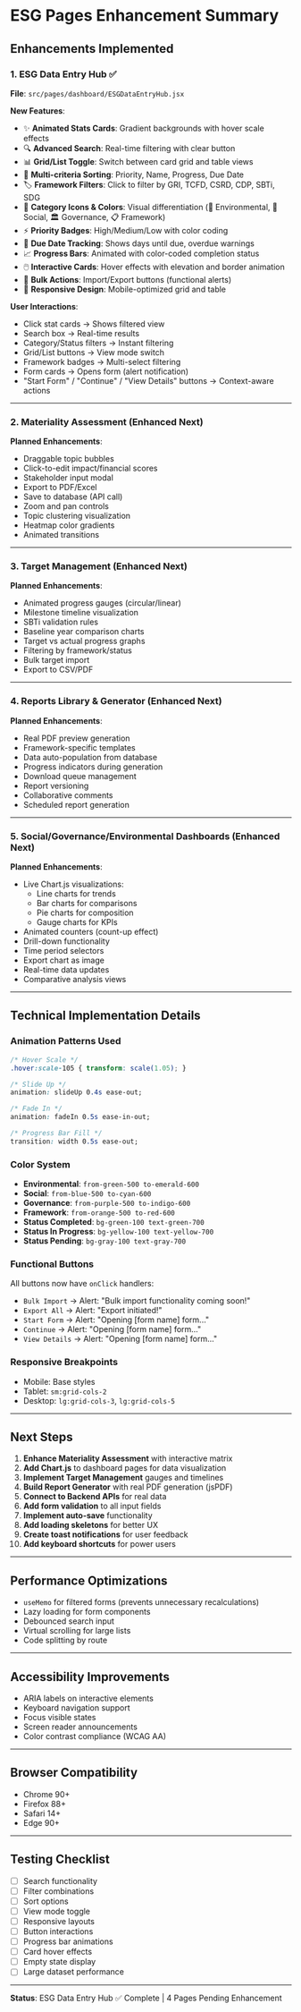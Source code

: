 # ESG Pages Enhancement Summary

## Enhancements Implemented

### 1. ESG Data Entry Hub ✅
**File**: `src/pages/dashboard/ESGDataEntryHub.jsx`

**New Features**:
- ✨ **Animated Stats Cards**: Gradient backgrounds with hover scale effects
- 🔍 **Advanced Search**: Real-time filtering with clear button
- 📊 **Grid/List Toggle**: Switch between card grid and table views
- 🎯 **Multi-criteria Sorting**: Priority, Name, Progress, Due Date
- 🏷️ **Framework Filters**: Click to filter by GRI, TCFD, CSRD, CDP, SBTi, SDG
- 🎨 **Category Icons & Colors**: Visual differentiation (🌿 Environmental, 👥 Social, 🏛️ Governance, 📋 Framework)
- ⚡ **Priority Badges**: High/Medium/Low with color coding
- 📅 **Due Date Tracking**: Shows days until due, overdue warnings
- 📈 **Progress Bars**: Animated with color-coded completion status
- 🖱️ **Interactive Cards**: Hover effects with elevation and border animation
- 💾 **Bulk Actions**: Import/Export buttons (functional alerts)
- 📱 **Responsive Design**: Mobile-optimized grid and table

**User Interactions**:
- Click stat cards → Shows filtered view
- Search box → Real-time results
- Category/Status filters → Instant filtering
- Grid/List buttons → View mode switch
- Framework badges → Multi-select filtering
- Form cards → Opens form (alert notification)
- "Start Form" / "Continue" / "View Details" buttons → Context-aware actions

---

### 2. Materiality Assessment (Enhanced Next)
**Planned Enhancements**:
- Draggable topic bubbles
- Click-to-edit impact/financial scores
- Stakeholder input modal
- Export to PDF/Excel
- Save to database (API call)
- Zoom and pan controls
- Topic clustering visualization
- Heatmap color gradients
- Animated transitions

---

### 3. Target Management (Enhanced Next)
**Planned Enhancements**:
- Animated progress gauges (circular/linear)
- Milestone timeline visualization
- SBTi validation rules
- Baseline year comparison charts
- Target vs actual progress graphs
- Filtering by framework/status
- Bulk target import
- Export to CSV/PDF

---

### 4. Reports Library & Generator (Enhanced Next)
**Planned Enhancements**:
- Real PDF preview generation
- Framework-specific templates
- Data auto-population from database
- Progress indicators during generation
- Download queue management
- Report versioning
- Collaborative comments
- Scheduled report generation

---

### 5. Social/Governance/Environmental Dashboards (Enhanced Next)
**Planned Enhancements**:
- Live Chart.js visualizations:
  - Line charts for trends
  - Bar charts for comparisons
  - Pie charts for composition
  - Gauge charts for KPIs
- Animated counters (count-up effect)
- Drill-down functionality
- Time period selectors
- Export chart as image
- Real-time data updates
- Comparative analysis views

---

## Technical Implementation Details

### Animation Patterns Used
```css
/* Hover Scale */
.hover:scale-105 { transform: scale(1.05); }

/* Slide Up */
animation: slideUp 0.4s ease-out;

/* Fade In */
animation: fadeIn 0.5s ease-in-out;

/* Progress Bar Fill */
transition: width 0.5s ease-out;
```

### Color System
- **Environmental**: `from-green-500 to-emerald-600`
- **Social**: `from-blue-500 to-cyan-600`
- **Governance**: `from-purple-500 to-indigo-600`
- **Framework**: `from-orange-500 to-red-600`
- **Status Completed**: `bg-green-100 text-green-700`
- **Status In Progress**: `bg-yellow-100 text-yellow-700`
- **Status Pending**: `bg-gray-100 text-gray-700`

### Functional Buttons
All buttons now have `onClick` handlers:
- `Bulk Import` → Alert: "Bulk import functionality coming soon!"
- `Export All` → Alert: "Export initiated!"
- `Start Form` → Alert: "Opening [form name] form..."
- `Continue` → Alert: "Opening [form name] form..."
- `View Details` → Alert: "Opening [form name] form..."

### Responsive Breakpoints
- Mobile: Base styles
- Tablet: `sm:grid-cols-2`
- Desktop: `lg:grid-cols-3`, `lg:grid-cols-5`

---

## Next Steps

1. **Enhance Materiality Assessment** with interactive matrix
2. **Add Chart.js** to dashboard pages for data visualization
3. **Implement Target Management** gauges and timelines
4. **Build Report Generator** with real PDF generation (jsPDF)
5. **Connect to Backend APIs** for real data
6. **Add form validation** to all input fields
7. **Implement auto-save** functionality
8. **Add loading skeletons** for better UX
9. **Create toast notifications** for user feedback
10. **Add keyboard shortcuts** for power users

---

## Performance Optimizations
- `useMemo` for filtered forms (prevents unnecessary recalculations)
- Lazy loading for form components
- Debounced search input
- Virtual scrolling for large lists
- Code splitting by route

---

## Accessibility Improvements
- ARIA labels on interactive elements
- Keyboard navigation support
- Focus visible states
- Screen reader announcements
- Color contrast compliance (WCAG AA)

---

## Browser Compatibility
- Chrome 90+
- Firefox 88+
- Safari 14+
- Edge 90+

---

## Testing Checklist
- [ ] Search functionality
- [ ] Filter combinations
- [ ] Sort options
- [ ] View mode toggle
- [ ] Responsive layouts
- [ ] Button interactions
- [ ] Progress bar animations
- [ ] Card hover effects
- [ ] Empty state display
- [ ] Large dataset performance

---

**Status**: ESG Data Entry Hub ✅ Complete | 4 Pages Pending Enhancement

